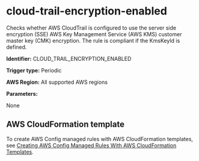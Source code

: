 # cloud\-trail\-encryption\-enabled<a name="cloud-trail-encryption-enabled"></a>

Checks whether AWS CloudTrail is configured to use the server side encryption \(SSE\) AWS Key Management Service \(AWS KMS\) customer master key \(CMK\) encryption\. The rule is compliant if the KmsKeyId is defined\. 

**Identifier:** CLOUD\_TRAIL\_ENCRYPTION\_ENABLED

**Trigger type:** Periodic

**AWS Region:** All supported AWS regions

**Parameters:**

None  

## AWS CloudFormation template<a name="w29aac11c33c17b7c73c15"></a>

To create AWS Config managed rules with AWS CloudFormation templates, see [Creating AWS Config Managed Rules With AWS CloudFormation Templates](aws-config-managed-rules-cloudformation-templates.md)\.